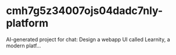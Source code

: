 # cmh7g5z34007ojs04dadc7nly-platform
AI-generated project for chat: Design a webapp UI called Learnity, a modern platf...
